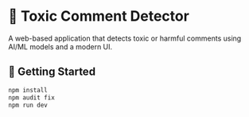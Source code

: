 # 🧠 Toxic Comment Detector

A web-based application that detects toxic or harmful comments using AI/ML models and a modern UI.

## 🚀 Getting Started

```bash
npm install
npm audit fix
npm run dev

